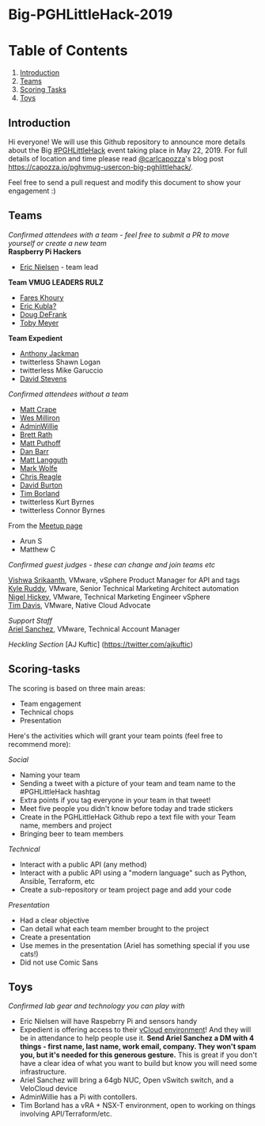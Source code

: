 # Big-PGHLittleHack-2019

# Table of Contents
1. [Introduction](#Introduction)
2. [Teams](#Teams)
3. [Scoring Tasks](#Scoring-tasks)
4. [Toys](#Toys)

## Introduction

Hi everyone! We will use this Github repository to announce more details about the Big [#PGHLittleHack](https://twitter.com/search?f=tweets&vertical=default&q=%23pghlittlehack) event taking place in May 22, 2019. For full details of location and time please read [@carlcapozza](https://twitter.com/Carlcapozza)'s blog post https://capozza.io/pghvmug-usercon-big-pghlittlehack/.  

Feel free to send a pull request and modify this document to show your engagement :)  

## Teams

*Confirmed attendees with a team - feel free to submit a PR to move yourself or create a new team*  
**Raspberry Pi Hackers**
- [Eric Nielsen](https://twitter.com/ericnipro) - team lead

**Team VMUG LEADERS RULZ**
- [Fares Khoury](https://twitter.com/khoury1701)
- [Eric Kubla?](https://twitter.com/erickubla)
- [Doug DeFrank](https://twitter.com/dougdefrank)
- [Toby Meyer](https://twitter.com/tbrewmeister)

**Team Expedient**
- [Anthony Jackman](https://twitter.com/anthonydjackman)
- twitterless Shawn Logan
- twitterless Mike Garuccio
- [David Stevens](https://twitter.com/PSUStevens)

*Confirmed attendees without a team*  


- [Matt Crape](https://twitter.com/MattThatITGuy)
- [Wes Milliron](https://twitter.com/WesMilliron)
- [AdminWillie](https://twitter.com/adminwillie)  
- [Brett Rath](https://twitter.com/pa_sre)  
- [Matt Puthoff](https://twitter.com/puthoffmatt)
- [Dan Barr](https://twitter.com/vDanBarr)
- [Matt Langguth](https://twitter.com/gsxesx)
- [Mark Wolfe](https://twitter.com/markwolfe412)
- [Chris Reagle](https://twitter.com/ChrisReagle)
- [David Burton](https://twitter.com/heyvburt)
- [Tim Borland](https://twitter.com/borlandts)
- twitterless Kurt Byrnes  
- twitterless Connor Byrnes  

From the [Meetup page](https://www.meetup.com/PGHVMUG-Pittsburgh-VMware-User-Group/events/261486371/attendees/)
- Arun S
- Matthew C

*Confirmed guest judges - these can change and join teams etc*  

[Vishwa Srikaanth](https://twitter.com/wishhva), VMware, vSphere Product Manager for API and tags  
[Kyle Ruddy](https://twitter.com/kmruddy), VMware, Senior Technical Marketing Architect automation  
[Nigel Hickey](https://twitter.com/vCenterNerd), VMware, Technical Marketing Engineer vSphere  
[Tim Davis](https://twitter.com/vtimd), VMware, Native Cloud Advocate  

*Support Staff*  
[Ariel Sanchez](https://twitter.com/arielsanchezmor), VMware, Technical Account Manager

*Heckling Section*
[AJ Kuftic] (https://twitter.com/ajkuftic)

## Scoring-tasks

The scoring is based on three main areas: 
- Team engagement
- Technical chops
- Presentation

Here's the activities which will grant your team points (feel free to recommend more):

_Social_

* Naming your team
* Sending a tweet with a picture of your team and team name to the #PGHLittleHack hashtag
* Extra points if you tag everyone in your team in that tweet!
* Meet five people you didn't know before today and trade stickers
* Create in the PGHLittleHack Github repo a text file with your Team name, members and project
* Bringing beer to team members

_Technical_

* Interact with a public API (any method)
* Interact with a public API using a "modern language" such as Python, Ansible, Terraform, etc
* Create a sub-repository or team project page and add your code

_Presentation_

* Had a clear objective
* Can detail what each team member brought to the project
* Create a presentation 
* Use memes in the presentation (Ariel has something special if you use cats!)
* Did not use Comic Sans

## Toys

*Confirmed lab gear and technology you can play with*

- Eric Nielsen will have Raspebrry Pi and sensors handy  
- Expedient is offering access to their [vCloud environment](https://twitter.com/anthonydjackman/status/1131031022949289984)! And they will be in attendance to help people use it. **Send Ariel Sanchez a DM with 4 things - first name, last name, work email, company. They won't spam you, but it's needed for this generous gesture.**  This is great if you don't have a clear idea of what you want to build but know you will need some infrastructure.
- Ariel Sanchez will bring a 64gb NUC, Open vSwitch switch, and a VeloCloud device
- AdminWillie has a Pi with contollers.
- Tim Borland has a vRA + NSX-T environment, open to working on things involving API/Terraform/etc.
